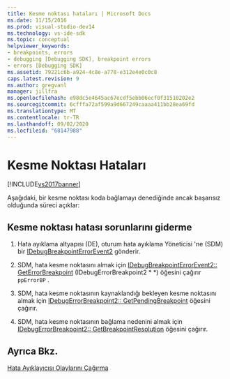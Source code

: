 ```yaml
---
title: Kesme noktası hataları | Microsoft Docs
ms.date: 11/15/2016
ms.prod: visual-studio-dev14
ms.technology: vs-ide-sdk
ms.topic: conceptual
helpviewer_keywords:
- breakpoints, errors
- debugging [Debugging SDK], breakpoint errors
- errors [Debugging SDK]
ms.assetid: 79221c6b-a924-4c8e-a778-e312e4e0c0c8
caps.latest.revision: 9
ms.author: gregvanl
manager: jillfra
ms.openlocfilehash: e98dc5e4645ac67ecdf5ebb06ecf0f31510202e2
ms.sourcegitcommit: 6cfffa72af599a9d667249caaaa411bb28ea69fd
ms.translationtype: MT
ms.contentlocale: tr-TR
ms.lasthandoff: 09/02/2020
ms.locfileid: "68147988"
---
```

# <a name="breakpoint-errors"></a>Kesme Noktası Hataları
[!INCLUDE[vs2017banner](../../includes/vs2017banner.md)]

Aşağıdaki, bir kesme noktası koda bağlamayı denediğinde ancak başarısız olduğunda süreci açıklar:  
  
## <a name="troubleshooting-a-breakpoint-error"></a>Kesme noktası hatası sorunlarını giderme  
  
1. Hata ayıklama altyapısı (DE), oturum hata ayıklama Yöneticisi 'ne (SDM) bir [IDebugBreakpointErrorEvent2](../../extensibility/debugger/reference/idebugbreakpointerrorevent2.md) gönderir.  
  
2. SDM, hata kesme noktasını almak için [IDebugBreakpointErrorEvent2:: GetErrorBreakpoint](../../extensibility/debugger/reference/idebugbreakpointerrorevent2-geterrorbreakpoint.md) (IDebugErrorBreakpoint2 * *) öğesini çağırır `ppErrorBP` .  
  
3. SDM, hata kesme noktasının kaynaklandığı bekleyen kesme noktasını almak için [IDebugErrorBreakpoint2:: GetPendingBreakpoint](../../extensibility/debugger/reference/idebugerrorbreakpoint2-getpendingbreakpoint.md) öğesini çağırır.  
  
4. SDM, hata kesme noktasının bağlama nedenini almak için [IDebugErrorBreakpoint2:: GetBreakpointResolution](../../extensibility/debugger/reference/idebugerrorbreakpoint2-getbreakpointresolution.md) öğesini çağırır.  
  
## <a name="see-also"></a>Ayrıca Bkz.  
 [Hata Ayıklayıcısı Olaylarını Çağırma](../../extensibility/debugger/calling-debugger-events.md)
